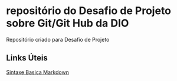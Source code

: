 # repositório do Desafio de Projeto sobre Git/Git Hub da DIO
Repositório criado para Desafio de Projeto


## Links Úteis
[Sintaxe Basica Markdown](https://www.markdownguide.org/basic-syntax/)
